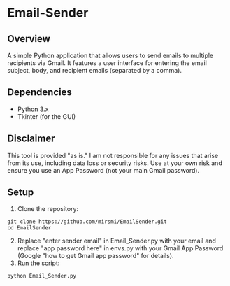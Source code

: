 # Email-Sender
## Overview
A simple Python application that allows users to send emails to multiple recipients via Gmail. It features a user interface for entering the email subject, body, and recipient emails (separated by a comma).

## Dependencies
- Python 3.x
- Tkinter (for the GUI)

## Disclaimer
This tool is provided "as is." I am not responsible for any issues that arise from its use, including data loss or security risks. Use at your own risk and ensure you use an App Password (not your main Gmail password).

## Setup
1. Clone the repository:
```
git clone https://github.com/mirsmi/EmailSender.git
cd EmailSender
```
2. Replace "enter sender email" in Email_Sender.py with your email and replace "app password here" in envs.py with your Gmail App Password (Google "how to get Gmail app password" for details).
3. Run the script:
```
python Email_Sender.py
```
